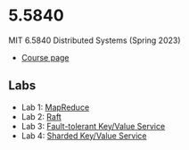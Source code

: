# 5.5840

MIT 6.5840 Distributed Systems (Spring 2023)

- [Course page](https://pdos.csail.mit.edu/6.824/index.html)

## Labs

- Lab 1: [MapReduce](https://pdos.csail.mit.edu/6.824/labs/lab-mr.html)
- Lab 2: [Raft](https://pdos.csail.mit.edu/6.824/labs/lab-raft.html)
- Lab 3: [Fault-tolerant Key/Value Service](https://pdos.csail.mit.edu/6.824/labs/lab-kvraft.html)
- Lab 4: [Sharded Key/Value Service](https://pdos.csail.mit.edu/6.824/labs/lab-shard.html)
